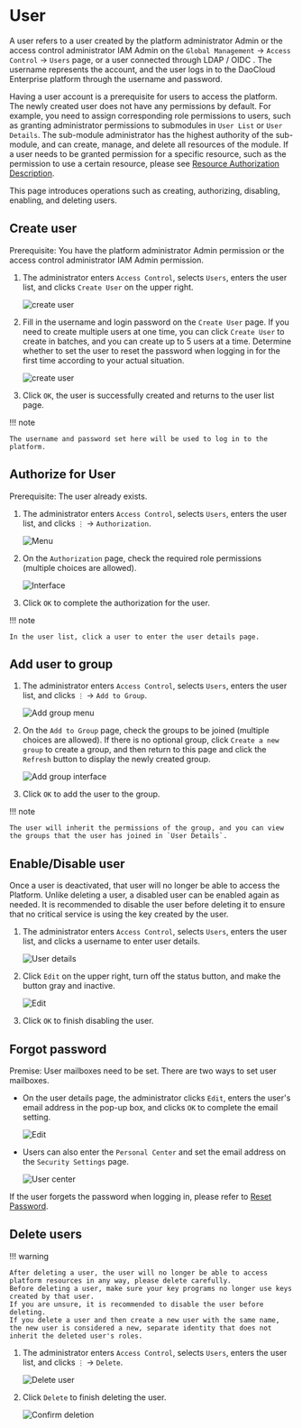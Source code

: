 # User

A user refers to a user created by the platform administrator Admin or the access control administrator IAM Admin on the `Global Management` -> `Access Control` -> `Users` page, or a user connected through LDAP / OIDC .
The username represents the account, and the user logs in to the DaoCloud Enterprise platform through the username and password.

Having a user account is a prerequisite for users to access the platform. The newly created user does not have any permissions by default. For example, you need to assign corresponding role permissions to users, such as granting administrator permissions to submodules in `User List` or `User Details`.
The sub-module administrator has the highest authority of the sub-module, and can create, manage, and delete all resources of the module.
If a user needs to be granted permission for a specific resource, such as the permission to use a certain resource, please see [Resource Authorization Description](#authorize-for-user).

This page introduces operations such as creating, authorizing, disabling, enabling, and deleting users.

## Create user

Prerequisite: You have the platform administrator Admin permission or the access control administrator IAM Admin permission.

1. The administrator enters `Access Control`, selects `Users`, enters the user list, and clicks `Create User` on the upper right.

    ![create user](https://docs.daocloud.io/daocloud-docs-images/docs/en/docs/ghippo/images/createuser01.png)

2. Fill in the username and login password on the `Create User` page. If you need to create
   multiple users at one time, you can click `Create User` to create in batches, and you can
   create up to 5 users at a time. Determine whether to set the user to reset the password
   when logging in for the first time according to your actual situation.

    ![create user](https://docs.daocloud.io/daocloud-docs-images/docs/en/docs/ghippo/images/createuser02.png)

3. Click `OK`, the user is successfully created and returns to the user list page.

!!! note

    The username and password set here will be used to log in to the platform.

## Authorize for User

Prerequisite: The user already exists.

1. The administrator enters `Access Control`, selects `Users`, enters the user list, and clicks `⋮` -> `Authorization`.

    ![Menu](../images/authorize01.png)

2. On the `Authorization` page, check the required role permissions (multiple choices are allowed).

    ![Interface](../images/authorize02.png)

3. Click `OK` to complete the authorization for the user.

!!! note

    In the user list, click a user to enter the user details page.

## Add user to group

1. The administrator enters `Access Control`, selects `Users`, enters the user list, and clicks `⋮` -> `Add to Group`.

    ![Add group menu](../images/joingroup01.png)

2. On the `Add to Group` page, check the groups to be joined (multiple choices are allowed). If there is no optional group, click `Create a new group` to create a group, and then return to this page and click the `Refresh` button to display the newly created group.

    ![Add group interface](../images/joingroup02.png)

3. Click `OK` to add the user to the group.

!!! note

    The user will inherit the permissions of the group, and you can view the groups that the user has joined in `User Details`.

## Enable/Disable user

Once a user is deactivated, that user will no longer be able to access the Platform. Unlike deleting a user, a disabled user can be enabled again as needed. It is recommended to disable the user before deleting it to ensure that no critical service is using the key created by the user.

1. The administrator enters `Access Control`, selects `Users`, enters the user list, and clicks a username to enter user details.

    ![User details](../images/createuser03.png)

2. Click `Edit` on the upper right, turn off the status button, and make the button gray and inactive.

    ![Edit](../images/enableuser01.png)

3. Click `OK` to finish disabling the user.

## Forgot password

Premise: User mailboxes need to be set. There are two ways to set user mailboxes.

- On the user details page, the administrator clicks `Edit`, enters the user's email address in the pop-up box, and clicks `OK` to complete the email setting.

    ![Edit](../images/enableuser02.png)

- Users can also enter the `Personal Center` and set the email address on the `Security Settings` page.

    ![User center](../images/mailbox.png)

If the user forgets the password when logging in, please refer to [Reset Password](../password.md).

## Delete users

!!! warning

    After deleting a user, the user will no longer be able to access platform resources in any way, please delete carefully.
    Before deleting a user, make sure your key programs no longer use keys created by that user.
    If you are unsure, it is recommended to disable the user before deleting.
    If you delete a user and then create a new user with the same name, the new user is considered a new, separate identity that does not inherit the deleted user's roles.

1. The administrator enters `Access Control`, selects `Users`, enters the user list, and clicks `⋮` -> `Delete`.

    ![Delete user](../images/deleteuser01.png)

2. Click `Delete` to finish deleting the user.

    ![Confirm deletion](../images/deleteuser02.png)
